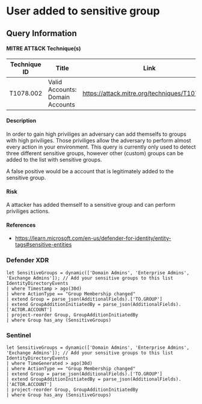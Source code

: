 # User added to sensitive group

## Query Information

#### MITRE ATT&CK Technique(s)

| Technique ID | Title    | Link    |
| ---  | --- | --- |
| T1078.002 | Valid Accounts: Domain Accounts|https://attack.mitre.org/techniques/T1078/002|

#### Description
In order to gain high priviliges an adversary can add themselfs to groups with high priviliges. Those priviliges allow the adversary to perform almost every action in your environment. This query is currently only used to detect three different sensitive groups, however other (custom) groups can be added to the list with sensitive groups.

A false positive would be a account that is legitimately added to the sensitive group. 

#### Risk
A attacker has added themself to a sensitive group and can perform priviliges actions. 

#### References
- https://learn.microsoft.com/en-us/defender-for-identity/entity-tags#sensitive-entities

### Defender XDR
```KQL
let SensitiveGroups = dynamic(['Domain Admins', 'Enterprise Admins', 'Exchange Admins']); // Add your sensitive groups to this list
IdentityDirectoryEvents
| where Timestamp > ago(30d)
| where ActionType == "Group Membership changed"
| extend Group = parse_json(AdditionalFields).['TO.GROUP']
| extend GroupAdditionInitiatedBy = parse_json(AdditionalFields).['ACTOR.ACCOUNT']
| project-reorder Group, GroupAdditionInitiatedBy
| where Group has_any (SensitiveGroups)
```
### Sentinel
```KQL
let SensitiveGroups = dynamic(['Domain Admins', 'Enterprise Admins', 'Exchange Admins']); // Add your sensitive groups to this list
IdentityDirectoryEvents
| where TimeGenerated > ago(30d)
| where ActionType == "Group Membership changed"
| extend Group = parse_json(AdditionalFields).['TO.GROUP']
| extend GroupAdditionInitiatedBy = parse_json(AdditionalFields).['ACTOR.ACCOUNT']
| project-reorder Group, GroupAdditionInitiatedBy
| where Group has_any (SensitiveGroups)
```



